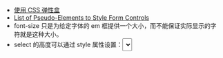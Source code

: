* [使用 CSS 弹性盒](https://developer.mozilla.org/zh-CN/docs/CSS/Tutorials/Using_CSS_flexible_boxes)
* [List of Pseudo-Elements to Style Form Controls](http://tjvantoll.com/2013/04/15/list-of-pseudo-elements-to-style-form-controls/)
* font-size 只是为给定字体的 em 框提供一个大小，而不能保证实际显示的字符就是这种大小。
* select 的高度可以通过 style 属性设置：<select style="height:30px"></select>
